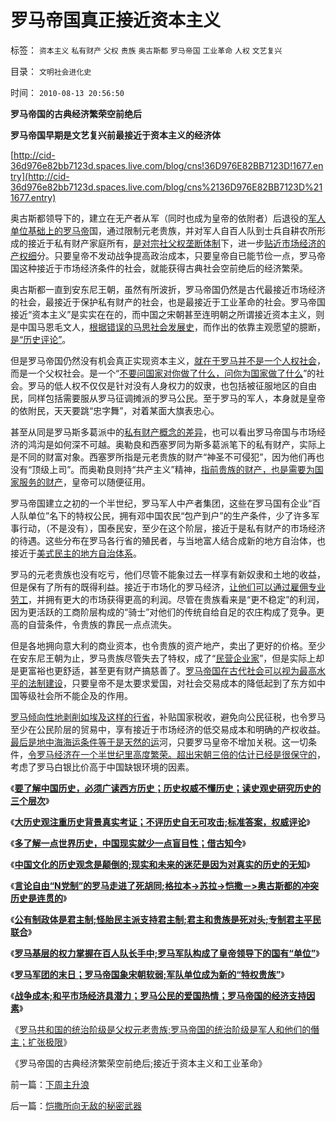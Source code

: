 # 罗马帝国真正接近资本主义

标签： `资本主义` `私有财产` `父权` `贵族` `奥古斯都` `罗马帝国` `工业革命` `人权` `文艺复兴` 

目录： `文明社会进化史`

时间： `2010-08-13 20:56:50`

**罗马帝国的古典经济繁荣空前绝后**

**罗马帝国早期是文艺复兴前最接近于资本主义的经济体**

[http://cid-36d976e82bb7123d.spaces.live.com/blog/cns!36D976E82BB7123D!1677.entry](http://cid-36d976e82bb7123d.spaces.live.com/blog/cns%2136D976E82BB7123D%211677.entry)

奥古斯都领导下的，建立在无产者从军（同时也成为皇帝的依附者）后退役的[军人单位基础上的罗马帝](../../../2010/6/3/罗马元老院富豪和中产者阶层.md)国，通过限制元老贵族，并对军人自百人队到士兵自耕农所形成的接近于私有财产家庭所有，[是对宗社父权垄断体制](../../../2010/8/9/罗马元老院是怎么成为寡头的.md)下，进一步[贴近市场经济的产权细](../../../2010/1/27/中国的国企因为产权混乱而不可细分激励.md)分。只要皇帝不发动战争提高政治成本，只要皇帝自已能节俭一点，罗马帝国这种接近于市场经济条件的社会，就能获得古典社会空前绝后的经济繁荣。

奥古斯都一直到安东尼王朝，虽然有所波折，罗马帝国仍然是古代最接近市场经济的社会，最接近于保护私有财产的社会，也是最接近于工业革命的社会。罗马帝国接近“资本主义”是实实在在的，而中国之宋朝甚至连明朝之所谓接近资本主义，则是中国马恩毛文人，[根据错误的马思社会发展史](../../../2009/4/29/社会发展史观和科学的社会进化论.md)，而作出的依靠主观愿望的臆断，[是“历史评论”](../../../2010/8/11/历史“评论”无所谓真实.md)。

但是罗马帝国仍然没有机会真正实现资本主义，[就在于罗马并不是一个人权社会](../../../2010/5/7/罗马社会只少了人权仅多了奴隶.md)，而是一个父权社会。是一个“[不要问国家对你做了什么，问你为国家做了什么](../../../2009/7/28/不要问国家对你做了什么，要问你为国家做了什么.md)”的社会。罗马的低人权不仅仅是针对没有人身权力的奴隶，也包括被征服地区的自由民，同样包括需要服从罗马征调摊派的罗马公民。至于罗马的军人，本身就是皇帝的依附民，天天要跳“忠字舞”，对着某面大旗表忠心。

甚至从同是罗马斯多葛派中的[私有财产概念的差异](../../../2010/8/2/苏格拉底的劳动观念；鄙视劳动必定仇富.md)，也可以看出罗马帝国与市场经济的鸿沟是如何深不可越。奥勒良和西塞罗同为斯多葛派笔下的私有财产，实际上是不同的财富对象。西塞罗所指是元老贵族的财产“神圣不可侵犯”，因为他们再也没有“顶级上司”。而奥勒良则持“共产主义”精神，[指前贵族的财产，也是需要为国家服务的财产](../../../2010/1/26/民营企业资本是中国的弱势群体.md)，皇帝可以随便征用。

罗马帝国建立之初的一个半世纪，罗马军人中产者集团，这些在罗马国有企业“百人队单位”名下的特权公民，拥有邓中国农民“包产到户”的生产条件，少了许多军事行动，（不是没有），国泰民安，至少在这个阶层，接近于是私有财产的市场经济的待遇。这些分布在罗马各行省的殖民者，与当地富人结合成新的地方自治体，也接近于[美式民主的地方自治体系](../../../2010/6/29/地区自治是天然的“多党制”和集会结社的天赋权力.md)。

罗马的元老贵族也没有吃亏，他们尽管不能象过去一样享有新奴隶和土地的收益，但是保有了所有的既得利益。接近于市场化的罗马经济，[让他们可以通过雇佣专业劳工](../../../2009/10/15/人权是生产的要素，劳动者和资本家的相生关系.md)，并拥有更大的市场获得更高的利润。尽管在贵族看来是“更不稳定”的利润，因为更活跃的工商阶层构成的“骑士”对他们的传统自给自足的农庄构成了竞争。更高的自营条件，令贵族的靠民一点点流失。

但是各地拥向意大利的商业资本，也令贵族的资产地产，卖出了更好的价格。至少在安东尼王朝为止，罗马贵族尽管失去了特权，成了“[民营企业家](../../../2009/12/2/浑身国企病的中国民营企业.md)”，但是实际上却是更富裕也更舒适，甚至更有财产搞慈善了。[罗马帝国在古代社会可以视为最高水平的法制建设](../../../2010/8/1/实在法（体）与善恶无关及革命的误区.md)，只要皇帝不是太要求爱国，对社会交易成本的降低起到了东方如中国等级社会所不能企及的作用。

[罗马倾向性地剥削如埃及这样的行省](../../../2010/6/3/罗马埃及行省赋税相当于唐明税入或宋清的一半.md)，补贴国家税收，避免向公民征税，也令罗马至少在公民阶层的贸易中，享有接近于市场经济的低交易成本和明确的产权收益。[最后是地中海海运条件等于是天然的运](../../../2010/6/7/汉朝无为而治的物流基础和商鞅变法的唯心政法思想.md)河，只要罗马皇帝不增加关税。这一切条件，[令罗马经济在一个半世纪里高度繁荣。超出宋朝三倍的估计已经是很保守的](../../../2009/11/23/中印古代经济与西方地中海社会谁发达？.md)，考虑了罗马白银比价高于中国缺银环境的因素。

《[**要了解中国历史，必须广读西方历史；历史权威不懂历史；读史观史研究历史的三个层次**](../../../2010/8/11/要了解中国历史，必须广读世界历史.md)》

《[**大历史观注重历史背景真实考证；不评历史自无可攻击;标准答案，权威评论**](../../../2010/8/11/历史“评论”无所谓真实.md)》

《[**多了解一点世界历史，中国现实就少一点盲目性；借古知今**](../../../2010/8/11/多了解一点世界历史，中国现实就少一点盲目性.md)》

《[**中国文化的历史观念是颠倒的;现实和未来的迷茫是因为对真实的历史的无知**](../../../2010/8/11/对现实和未来的迷茫是因为对真实的历史的无知.md)》

《[**言论自由“N党制”的罗马走进了死胡同;格拉本->苏拉->恺撒－>奥古斯都的冲突历史是连贯的**](../../../2010/8/12/“N党制”的罗马走进了死胡同.md)》

《[**公有制政体是君主制;怪胎民主派支持君主制;君主和贵族是死对头;专制君主平民联合**](../../../2010/8/12/公有制的合理稳定的政体是君主制;君主和贵族是死对头.md)》

《[**罗马基层的权力掌握在百人队长手中;罗马军队构成了皇帝领导下的国有“单位”**](../../../2010/8/12/罗马帝国百人队长的百人队.md)》

《[**罗马军团的末日；罗马帝国象宋朝软弱;军队单位成为新的“特权贵族”**](../../../2010/8/13/罗马军团的末日；罗马帝国象宋朝一样软弱.md)》

《[**战争成本;和平市场经济具潜力；罗马公民的爱国热情；罗马帝国的经济支持因素**](../../../2010/8/13/罗马公民为既得利益更爱和平更爱国.md)》

《[罗马共和国的统治阶级是父权元老贵族;罗马帝国的统治阶级是军人和他们的僭主；扩张极限](../../../2010/8/13/罗马共和国和罗马帝国的统治阶级.md)》

《罗马帝国的古典经济繁荣空前绝后;接近于资本主义和工业革命》



前一篇：[下周主升浪](../../../2010/8/13/下周主升浪.md)

后一篇：[恺撒所向无敌的秘密武器](../../../2010/8/13/恺撒所向无敌的秘密武器.md)